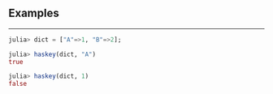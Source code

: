 ## Examples
---
```julia
julia> dict = ["A"=>1, "B"=>2];

julia> haskey(dict, "A")
true

julia> haskey(dict, 1)
false
```

